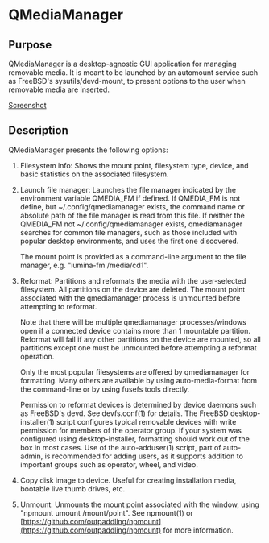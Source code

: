 # QMediaManager

## Purpose

QMediaManager is a desktop-agnostic
GUI application for managing removable media.  It is
meant to be launched by an automount service such as FreeBSD's
sysutils/devd-mount, to present options to the user when removable media
are inserted.

[Screenshot](https://github.com/outpaddling/qmediamanager/blob/main/qmediamanager.png "Screenshot")

## Description

QMediaManager presents the following options:

1.  Filesystem info: Shows the mount point, filesystem type, device, and
    basic statistics on the associated filesystem.

2.  Launch file manager: Launches the file manager indicated by the
    environment variable QMEDIA_FM if defined.  If QMEDIA_FM is not define,
    but ~/.config/qmediamanager exists, the command name or absolute path
    of the file manager is read from this file.  If neither the QMEDIA_FM
    not ~/.config/qmediamanager exists, qmediamanager searches for common
    file managers, such as those included with popular desktop
    environments, and uses the first one discovered.

    The mount point is provided as a command-line argument to the file
    manager, e.g. "lumina-fm /media/cd1".

3.  Reformat: Partitions and reformats the media with the user-selected
    filesystem.  All partitions on the device are deleted.  The mount point
    associated with the qmediamanager process is unmounted before
    attempting to reformat.

    Note that there will be multiple qmediamanager processes/windows open
    if a connected device contains more than 1 mountable partition.
    Reformat will fail if any other partitions on the device are mounted,
    so all partitions except one must be unmounted before attempting a
    reformat operation.

    Only the most popular filesystems are offered by qmediamanager for
    formatting.  Many others are available by using auto-media-format
    from the command-line or by using fusefs tools directly.

    Permission to reformat devices is determined by device daemons such as
    FreeBSD's devd.  See devfs.conf(1) for details.  The FreeBSD desktop-
    installer(1) script configures typical removable devices with write
    permission for members of the operator group.  If your system was
    configured using desktop-installer, formatting should work out of the
    box in most cases.  Use of the auto-adduser(1) script, part of auto-
    admin, is recommended for adding users, as it supports addition to
    important groups such as operator, wheel, and video.

4.  Copy disk image to device.  Useful for creating installation media,
    bootable live thumb drives, etc.

5.  Unmount: Unmounts the mount point associated with the window, using
    "npmount umount /mount/point".  See npmount(1) or
    [https://github.com/outpaddling/npmount](https://github.com/outpaddling/npmount)
    for more information.

